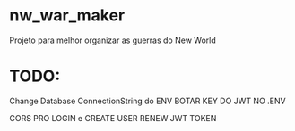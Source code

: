 # nw_war_maker
Projeto para melhor organizar as guerras do New World

# TODO:
Change Database ConnectionString do ENV
BOTAR KEY DO JWT NO .ENV

CORS PRO LOGIN e CREATE USER
RENEW JWT TOKEN